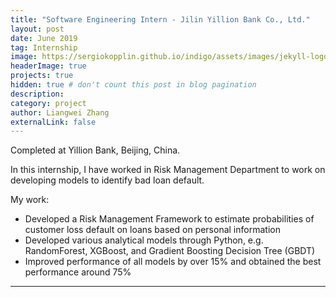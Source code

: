 ```yaml
---
title: "Software Engineering Intern - Jilin Yillion Bank Co., Ltd."
layout: post
date: June 2019
tag: Internship
image: https://sergiokopplin.github.io/indigo/assets/images/jekyll-logo-light-solid.png
headerImage: true
projects: true
hidden: true # don't count this post in blog pagination
description:
category: project
author: Liangwei Zhang
externalLink: false
---
```


Completed at Yillion Bank, Beijing, China.

In this internship, I have worked in Risk Management Department to work on developing models to identify bad loan default.

My work:
- Developed a Risk Management Framework to estimate probabilities of customer loss default on loans based on
personal information
- Developed various analytical models through Python, e.g. RandomForest, XGBoost, and Gradient Boosting Decision
Tree (GBDT)
- Improved performance of all models by over 15% and obtained the best performance around 75%

---
